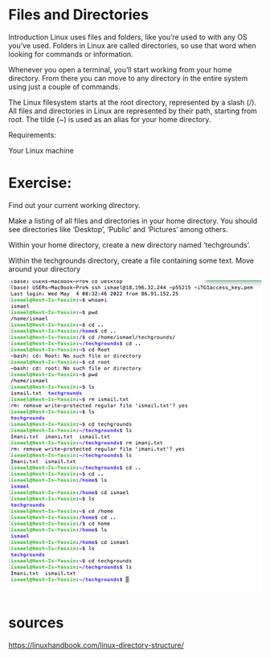 # Files and Directories

Introduction
Linux uses files and folders, like you’re used to with any OS you’ve used. Folders in Linux are called directories, so use that word when looking for commands or information.

Whenever you open a terminal, you’ll start working from your home directory. From there you can move to any directory in the entire system using just a couple of commands.

The Linux filesystem starts at the root directory, represented by a slash (/). All files and directories in Linux are represented by their path, starting from root.
The tilde (~) is used as an alias for your home directory.

Requirements:

Your Linux machine

# Exercise:
Find out your current working directory.

Make a listing of all files and directories in your home directory. You should see directories like ‘Desktop’, ‘Public’ and ‘Pictures’ among others.

Within your home directory, create a new directory named ‘techgrounds’.

Within the techgrounds directory, create a file containing some text.
Move around your directory

![file directories in absolute&relative paths](https://github.com/yismailmo/TechGrounds-cloud8-cloud8-yismailmo/blob/main/00_includes/file%20directories.png)

# sources
https://linuxhandbook.com/linux-directory-structure/